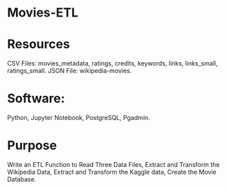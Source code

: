 # Movies-ETL

# Resources
CSV Files: movies_metadata, ratings, credits, keywords, links, links_small, ratings_small.
JSON File: wikipedia-movies.

# Software:
Python,
Jupyter Notebook,
PostgreSQL, 
Pgadmin.

# Purpose
Write an ETL Function to Read Three Data Files,
Extract and Transform the Wikipedia Data,
Extract and Transform the Kaggle data,
Create the Movie Database.
